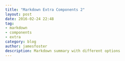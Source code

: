 ```yaml
---
title: "Markdown Extra Components 2"
layout: post
date: 2016-02-24 22:48
tag:
- markdown
- components
- extra
category: blog
author: jamesfoster
description: Markdown summary with different options
---
```

